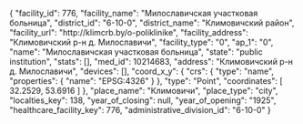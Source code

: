 {
    "facility_id": 776,
    "facility_name": "Милославичская участковая больница",
    "district_id": "6-10-0",
    "district_name": "Климовичский район",
    "facility_url": "http:\/\/klimcrb.by\/o-poliklinike",
    "facility_address": "Климовичский р-н д. Милославичи",
    "facility_type": "0",
    "ap_1": "0",
    "name": "Милославичская участковая больница",
    "state": "public institution",
    "stats": [],
    "med_id": 10214683,
    "address": "Климовичский р-н д. Милославичи",
    "devices": [],
    "coord_x_y": {
        "crs": {
            "type": "name",
            "properties": {
                "name": "EPSG:4326"
            }
        },
        "type": "Point",
        "coordinates": [
            32.2529,
            53.6916
        ]
    },
    "place_name": "Климовичи",
    "place_type": "city",
    "localties_key": 138,
    "year_of_closing": null,
    "year_of_opening": "1925",
    "healthcare_facility_key": 776,
    "administrative_division_id": "6-10-0"
}